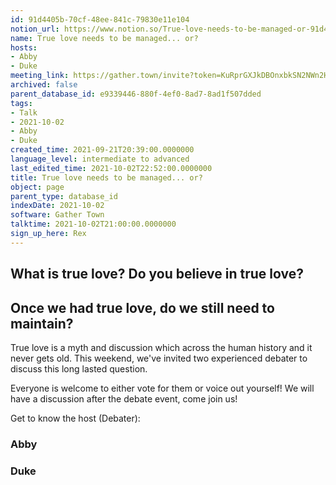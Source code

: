 ```yaml
---
id: 91d4405b-70cf-48ee-841c-79830e11e104
notion_url: https://www.notion.so/True-love-needs-to-be-managed-or-91d4405b70cf48ee841c79830e11e104
name: True love needs to be managed... or?
hosts:
- Abby
- Duke
meeting_link: https://gather.town/invite?token=KuRprGXJkDBOnxbkSN2NWn2HuHjwl9GJ
archived: false
parent_database_id: e9339446-880f-4ef0-8ad7-8ad1f507dded
tags:
- Talk
- 2021-10-02
- Abby
- Duke
created_time: 2021-09-21T20:39:00.0000000
language_level: intermediate to advanced
last_edited_time: 2021-10-02T22:52:00.0000000
title: True love needs to be managed... or?
object: page
parent_type: database_id
indexDate: 2021-10-02
software: Gather Town
talktime: 2021-10-02T21:00:00.0000000
sign_up_here: Rex
---
```



## What is true love? Do you believe in true love? 
## Once we had true love, do we still need to maintain?

True love is a myth and discussion which across the human history and it never gets old. This weekend, we've invited two experienced debater to discuss this long lasted question.

Everyone is welcome to either vote for them or voice out yourself! We will have a discussion after the debate event, come join us!

Get to know the host (Debater):
### Abby
### Duke





